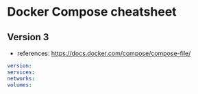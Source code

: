 # Docker Compose cheatsheet

## Version 3

- references: https://docs.docker.com/compose/compose-file/

```yaml
version:
services:
networks:
volumes:
```

